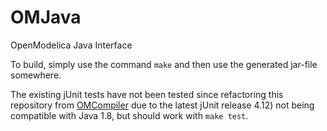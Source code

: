 # OMJava
OpenModelica Java Interface

To build, simply use the command `make` and then use the generated jar-file somewhere.

The existing jUnit tests have not been tested since refactoring this repository from
[OMCompiler](https://github.com/OpenModelica/OMCompiler) due to the latest jUnit release 
4.12) not being compatible with Java 1.8, but should work with `make test`.

